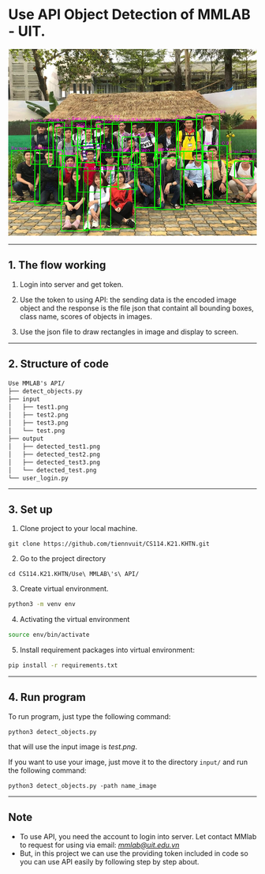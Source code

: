  # Use API Object Detection of MMLAB - UIT.

<img src="output/detected_test3.png" alt="Detect objects in image" style="width: 60% height: 200px">

---
## 1. The flow working

1. Login into server and get token.

2. Use the token to using API: the sending data is the encoded image object and the response is the file json that containt all bounding boxes, class name, scores of objects in images.

3. Use the json file to draw rectangles in image and display to screen.

---
## 2. Structure of code
```
Use MMLAB's API/
├── detect_objects.py
├── input
│   ├── test1.png
│   ├── test2.png
│   ├── test3.png
│   └── test.png
├── output
│   ├── detected_test1.png
│   ├── detected_test2.png
│   ├── detected_test3.png
│   └── detected_test.png
└── user_login.py
```
---
## 3. Set up
1. Clone project to your local machine.
```
git clone https://github.com/tiennvuit/CS114.K21.KHTN.git
```

2. Go to the project directory
```
cd CS114.K21.KHTN/Use\ MMLAB\'s\ API/
```
3. Create virtual environment.
```bash
python3 -m venv env
```
4. Activating the virtual environment
```bash
source env/bin/activate
```
5. Install requirement packages into virtual environment:
```bash
pip install -r requirements.txt
```

---
## 4. Run program
To run program, just type the following command:

```
python3 detect_objects.py
```

that will use the input image is *test.png*.

If you want to use your image, just move it to the directory `input/` and run the following command:

```
python3 detect_objects.py -path name_image
```

---
## Note
- To use API, you need the account to login into server. Let contact MMlab to request for using via email: *mmlab@uit.edu.vn*
- But, in this project we can use the providing token included in code so you can use API easily by following step by step about.

